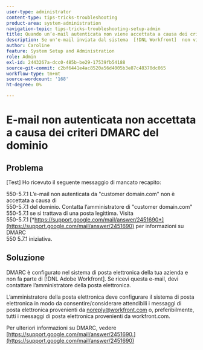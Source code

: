 ```yaml
---
user-type: administrator
content-type: tips-tricks-troubleshooting
product-area: system-administration
navigation-topic: tips-tricks-troubleshooting-setup-admin
title: Quando un’e-mail autenticata non viene accettata a causa dei criteri DMARC del dominio
description: Se un'e-mail inviata dal sistema  [!DNL Workfront]  non viene accettata a causa dei criteri DMARC del dominio, l'amministratore della posta elettronica può risolvere il problema configurando il sistema di posta elettronica per consentire tutte le e-mail da workfront.com.
author: Caroline
feature: System Setup and Administration
role: Admin
exl-id: 2443267a-dcc0-485b-be29-17539fb54188
source-git-commit: c2bf6441e4ac8520a56d4005b3e87c48370dc065
workflow-type: tm+mt
source-wordcount: '168'
ht-degree: 0%

---
```


# E-mail non autenticata non accettata a causa dei criteri DMARC del dominio

## Problema

[Test] Ho ricevuto il seguente messaggio di mancato recapito:

550-5.7.1 L’e-mail non autenticata da &quot;customer domain.com&quot; non è accettata a causa di\
550-5.7.1 del dominio. Contatta l’amministratore di &quot;customer domain.com&quot;\
550-5.7.1 se si trattava di una posta legittima. Visita\
550-5.7.1 [*https://support.google.com/mail/answer/2451690*](https://support.google.com/mail/answer/2451690) per informazioni su DMARC\
550 5.7.1 iniziativa.

## Soluzione

DMARC è configurato nel sistema di posta elettronica della tua azienda e non fa parte di [!DNL Adobe Workfront]. Se ricevi questa e-mail, devi contattare l’amministratore della posta elettronica.

L’amministratore della posta elettronica deve configurare il sistema di posta elettronica in modo da consentire/considerare attendibili i messaggi di posta elettronica provenienti da noreply@workfront.com o, preferibilmente, tutti i messaggi di posta elettronica provenienti da workfront.com.

Per ulteriori informazioni su DMARC, vedere [https://support.google.com/mail/answer/2451690.](https://support.google.com/mail/answer/2451690)
